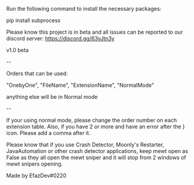 Run the following command to install the necessary packages:

pip install subprocess

Please know this project is in beta and all issues can be reported to our discord server: https://discord.gg/63vJtn3y

v1.0 beta

-- 


Orders that can be used:

"OnebyOne",
"FileName",
"ExtensionName",
"NormalMode"

anything else will be in Normal mode


--

If your using normal mode, please change the order number on each extension table.
Also, if you have 2 or more and have an error after the } icon. Please add a comma after it.

Please know that if you use Crash Detector, Moonly's Restarter, JavaAutomation or other crash detector applications, keep mewt open as False as they all open the mewt sniper and it will stop from 2 windows of mewt snipers opening.

Made by EfazDev#0220